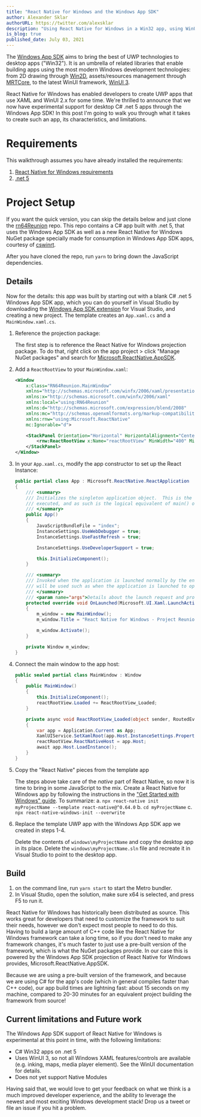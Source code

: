 ```yaml
---
title: "React Native for Windows and the Windows App SDK"
author: Alexander Sklar
authorURL: https://twitter.com/alexsklar
description: "Using React Native for Windows in a Win32 app, using WinUI 3 and the Windows App SDK"
is_blog: true
published_date: July 03, 2021
---
```


The [Windows App SDK](https://github.com/microsoft/WindowsAppSDK) aims to bring the best of UWP technologies to desktop apps ("Win32"). It is an umbrella of related libraries that enable building apps using the most modern Windows development technologies: from 2D drawing through [Win2D](https://github.com/microsoft/Win2D), assets/resources management through [MRTCore](https://docs.microsoft.com/windows/apps/project-reunion/mrtcore/mrtcore-overview), to the latest WinUI framework, [WinUI 3](https://docs.microsoft.com/windows/apps/winui/winui3/get-started-winui3-for-desktop).

React Native for Windows has enabled developers to create UWP apps that use XAML and WinUI 2.x for some time. We're thrilled to announce that we now have experimental support for desktop C# .net 5 apps through the Windows App SDK!
In this post I'm going to walk you through what it takes to create such an app, its characteristics, and limitations.

# Requirements
This walkthrough assumes you have already installed the requirements:
1. [React Native for Windows requirements](https://aka.ms/rnw-deps)
2. [.net 5](https://dotnet.microsoft.com/download/dotnet/5.0)

# Project Setup

If you want the quick version, you can skip the details below and just clone the [rn64Reunion](https://github.com/asklar/rn64Reunion) repo. This repo contains a C# app built with .net 5, that uses the Windows App SDK as well as a new React Native for Windows NuGet package specially made for consumption in Windows App SDK apps, courtesy of [cswinrt](https://github.com/microsoft/CsWinRT). 

After you have cloned the repo, run `yarn` to bring down the JavaScript dependencies.

## Details
Now for the details: this app was built by starting out with a blank C# .net 5 Windows App SDK app, which you can do yourself in Visual Studio by downloading the [Windows App SDK extension](https://aka.ms/projectreunion/previewdownload) for Visual Studio, and creating a new project.
The template creates an `App.xaml.cs` and a `MainWindow.xaml.cs`. 

1. Reference the projection package:

    The first step is to reference the React Native for Windows projection package. To do that, right click on the app project > click "Manage NuGet packages" and search for [Microsoft.ReactNative.AppSDK](https://www.nuget.org/packages/Microsoft.ReactNative.AppSDK/).
2. Add a `ReactRootView` to your `MainWindow.xaml`:
    ```xml
    <Window
        x:Class="RN64Reunion.MainWindow"
        xmlns="http://schemas.microsoft.com/winfx/2006/xaml/presentation"
        xmlns:x="http://schemas.microsoft.com/winfx/2006/xaml"
        xmlns:local="using:RN64Reunion"
        xmlns:d="http://schemas.microsoft.com/expression/blend/2008"
        xmlns:mc="http://schemas.openxmlformats.org/markup-compatibility/2006"
        xmlns:rnw="using:Microsoft.ReactNative"
        mc:Ignorable="d">

        <StackPanel Orientation="Horizontal" HorizontalAlignment="Center" VerticalAlignment="Center">
            <rnw:ReactRootView x:Name="reactRootView" MinWidth="400" MinHeight="600" ComponentName="rn64Reunion" />
        </StackPanel>
    </Window>
    ```
3. In your `App.xaml.cs`, modify the app constructor to set up the React Instance:
    ```cs
    public partial class App : Microsoft.ReactNative.ReactApplication
    {
        /// <summary>
        /// Initializes the singleton application object.  This is the first line of authored code
        /// executed, and as such is the logical equivalent of main() or WinMain().
        /// </summary>
        public App()
        {
            JavaScriptBundleFile = "index";
            InstanceSettings.UseWebDebugger = true;
            InstanceSettings.UseFastRefresh = true;

            InstanceSettings.UseDeveloperSupport = true;

            this.InitializeComponent();
        }

        /// <summary>
        /// Invoked when the application is launched normally by the end user.  Other entry points
        /// will be used such as when the application is launched to open a specific file.
        /// </summary>
        /// <param name="args">Details about the launch request and process.</param>
        protected override void OnLaunched(Microsoft.UI.Xaml.LaunchActivatedEventArgs args)
        {
            m_window = new MainWindow();
            m_window.Title = "React Native for Windows - Project Reunion";

            m_window.Activate();
        }

        private Window m_window;
    }
    ```

4. Connect the main window to the app host:
    ```cs
    public sealed partial class MainWindow : Window
    {
        public MainWindow()
        {
            this.InitializeComponent();
            reactRootView.Loaded += ReactRootView_Loaded;
        }

        private async void ReactRootView_Loaded(object sender, RoutedEventArgs e)
        {
            var app = Application.Current as App;
            XamlUIService.SetXamlRoot(app.Host.InstanceSettings.Properties, this.Content.XamlRoot);
            reactRootView.ReactNativeHost = app.Host;
            await app.Host.LoadInstance();
        }
    }
    ```

5. Copy the "React Native" pieces from the template app

    The steps above take care of the _native_ part of React Native, so now it is time to bring in some JavaScript to the mix.
    Create a React Native for Windows app by following the instructions in the ["Get Started with Windows" guide](http://aka.ms/ReactNativeGuideWindows). To summarize:
    a. `npx react-native init myProjectName --template react-native@^0.64.0`
    b. `cd myProjectName`
    c. `npx react-native-windows-init --overwrite`

6. Replace the template UWP app with the Windows App SDK app we created in steps 1-4.

    Delete the contents of `windows\myProjectName` and copy the desktop app in its place. Delete the `windows\myProjectName.sln` file and recreate it in Visual Studio to point to the desktop app.


## Build
1. on the command line, run `yarn start` to start the Metro bundler. 
2. In Visual Studio, open the solution, make sure x64 is selected, and press F5 to run it.

React Native for Windows has historically been distributed as source. This works great for developers that need to customize the framework to suit their needs, however we don't expect most people to need to do this. Having to build a large amount of C++ code like the React Native for Windows framework can take a long time, so if you don't need to make any framework changes, it's much faster to just use a pre-built version of the framework, which is what the NuGet packages provide. In our case this is powered by the Windows App SDK projection of React Native for Windows provides, Microsoft.ReactNative.AppSDK.

Because we are using a pre-built version of the framework, and because we are using C# for the app's code (which in general compiles faster than C++ code), our app build times are lightning fast: about 15 seconds on my machine, compared to 20-30 minutes for an equivalent project building the framework from source!

## Current limitations and Future work
The Windows App SDK support of React Native for Windows is experimental at this point in time, with the following limitations:
- C# Win32 apps on .net 5
- Uses WinUI 3, so not all Windows XAML features/controls are available (e.g. inking, maps, media player element). See the WinUI documentation for details.
- Does not yet support Native Modules 

Having said that, we would love to get your feedback on what we think is a much improved developer experience, and the ability to leverage the newest and most exciting Windows development stack! Drop us a tweet or file an issue if you hit a problem.

